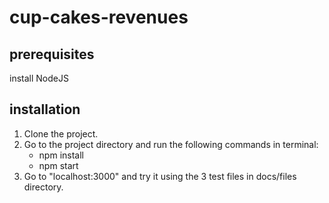 # cup-cakes-revenues

## prerequisites

install NodeJS

## installation

1. Clone the project.
2. Go to the project directory and run the following commands in terminal:
    - npm install
    - npm start
3. Go to "localhost:3000" and try it using the 3 test files in docs/files directory.
